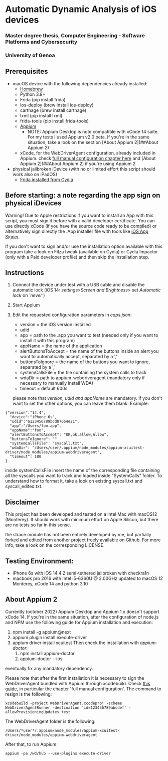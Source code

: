 # Automatic Dynamic Analysis of iOS devices
### Master degree thesis, Computer Engineering - Software Platforms and Cybersecurity
### University of Genoa
## Prerequisites
* macOS device with the following dependencies already installed: 
  * [Homebrew](https://brew.sh)
  * Python 3.8+
  * Frida (pip install frida)
  * ios-deploy (brew install ios-deploy)
  * carthage (brew install carthage)
  * lxml (pip install lxml)
  * frida-tools (pip install frida-tools)
  * [Appium](https://appium.io/docs/en/about-appium/getting-started/?lang=it)
    * NOTE: Appium Desktop is note compatible with xCode 14 suite. For my tests I used Appium v2.0 beta. If you're in the same situation,
    take a look on the section [About Appium 2](##About Appium 2)
  * xCode, for the WebDriverAgent configuration, already included in Appium. check [full manual configuration chapter here](https://appium.io/docs/en/drivers/ios-xcuitest-real-devices/)
    and [About Appium 2](##About Appium 2) if you're using Appium 2
* physical jailbroken iDevice (with no or limited effort this script should work also on iPadOS)
  * [Frida installed from Cydia](https://frida.re/docs/ios/)
## Before starting: a note regarding the app sign on physical iDevices
Warning! Due to Apple restrictions if you want to install an App with this script, you must sign it before with a valid 
developer certificate. You can use directly xCode (if you have the source code ready
to be compiled) or alternatively sign directly the .App installer file with tools like [iOS App Signer](https://dantheman827.github.io/ios-app-signer/).

If you don't want to sign and/or use the installation option available with this program take a look on
Filza tweak (available on Cydia) or Cydia Impactor (only with a Paid developer profile) and then skip the installation step.
## Instructions
1. Connect the device under test with a USB cable and disable the automatic lock (iOS 14: *settings>Screen and Brightness>* set *Automatic lock* on *'never'*)
2. Start Appium
3. Edit the requested configuration parameters in *caps.json*:
   * version = the iOS version installed
   * udid
   * app = path to the .app you want to test (needed only if you want to install it with this program)
   * appName = the name of the application
   * alertButtonsToAccept = the name of the buttons inside an alert you want to automatically accept, separated by a ','
   * buttonsToIgnore = the name of the buttons you want to ignore, separated by a ','
   * systemCallsFile = the file containing the system calls to track
   * wdaDir = path to appium-webdriveragent (mandatory only if necessary to manually install WDA)
   * timeout = default 600s
   
   please note that *version, udid and appName* are mandatory. If you don't want to set the other options, you can 
leave them blank.
Example:
```
{"version":"14.4",
  "device":"iPhone 6s",
  "udid":"a123456789bcd87654e21",
  "app":"/Users/foo.app",
  "appName":"foo",
  "alertButtonsToAccept": "OK,ok,allow,Allow",
  "buttonsToIgnore": ""
  "systemCallsFile": "syscall.txt",
  "wdaDir": "/Users/user/.appium/node_modules/appium-xcuitest-driver/node_modules/appium-webdriveragent",
  "timeout": 180
}
```
inside systemCallsFile insert the name of the corresponding file containing all the syscalls you want to track and loaded inside
"SystemCalls" folder. To understand how to format it, take a look on existing syscall.txt and syscall_edited.txt.
## Disclaimer
This project has been developed and tested on a Intel Mac with macOS12 (Monterey).
It should work with minimum effort on Apple Silicon, but there are no tests so far in this sense.

the strace module has not been entirely developed by me, but partially forked and edited from another project freely available on Github.
For more info, take a look on the corresponding LICENSE.
## Testing Environment:
* iPhone 6s with iOS 14.4.2 semi-tethered jailbroken with checkra1n
* macbook pro 2016 with Intel i5-6360U @ 2.00GHz updated to macOS 12 Monterey, xCode 14 and python 3.10
## About Appium 2
Currently (october 2022) Appium Desktop and Appium 1.x doesn't support xCode 14. If you're in the same situation, after
the configuration of node.js and NPM use the following guide for Appium installation and execution:
1. npm install -g appium@next
2. appium plugin install execute-driver
3. appium driver install xcuitest
Then check the installation with *appium-doctor*:
   1. npm install appium-doctor
   2. appium-doctor --ios

eventually fix any mandatory dependency.

Please note that after the first installation it is necessary to sign the WebDriverAgent bundled with Appium through xcodebuild.
Check [this guide](https://appium.io/docs/en/drivers/ios-xcuitest-real-devices/), in particular the chapter
'full manual configuration'. The command to resign is the following:
```
xcodebuild -project WebDriverAgent.xcodeproj -scheme WebDriverAgentRunner -destination 'id=123456789abcdef' -allowProvisioningUpdates test
```
The WebDriverAgent folder is the following:
```
/Users/*user*/.appium/node_modules/appium-xcuitest-driver/node_modules/appium-webdriveragent
```
After that, to run Appium:
```
appium -pa /wd/hub --use-plugins execute-driver
```
